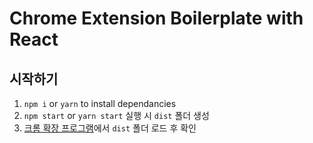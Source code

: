 # Chrome Extension Boilerplate with React

## 시작하기

1. `npm i` or `yarn` to install dependancies
2. `npm start` or `yarn start` 실행 시 `dist` 폴더 생성
3. [크롬 확장 프로그램](chrome://extensions/)에서 `dist` 폴더 로드 후 확인